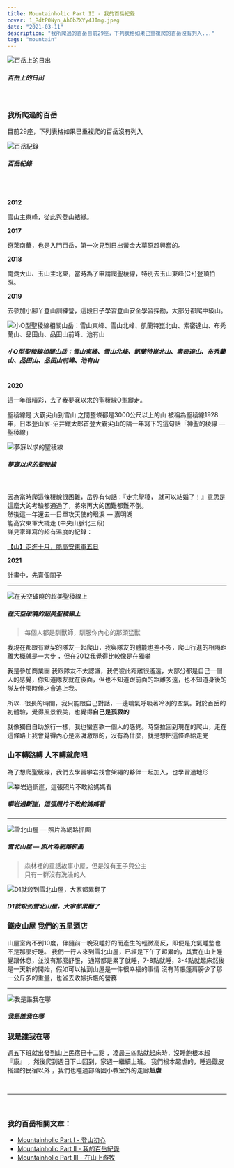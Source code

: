 ```yaml
---
title: Mountainholic Part II - 我的百岳紀錄
cover: 1_RdtP0Nyn_Ah0bZXYy4JImg.jpeg
date: "2021-03-11"
description: "我所爬過的百岳目前29座，下列表格如果已重複爬的百岳沒有列入..."
tags: "mountain"
---
```


![百岳上的日出](./1_RdtP0Nyn_Ah0bZXYy4JImg.jpeg)
##### 百岳上的日出
<br/>

### 我所爬過的百岳
目前29座，下列表格如果已重複爬的百岳沒有列入
<br/>

![百岳紀錄](./1_KR57r0JtNiZoCIJbcOtvtQ.png)
##### 百岳紀錄

<br/>
<br/>

<strong>2012</strong>
<p>雪山主東峰，從此與登山結緣。</p>

<strong>2017</strong>
<p>奇萊南華，也是入門百岳，第一次見到日出黃金大草原超興奮的。</p>

<strong>2018</strong>
<p>南湖大山、玉山主北東，當時為了申請爬聖稜線，特別去玉山東峰(C+)登頂拍照。</p>

<strong>2019</strong>
<p>去參加小腳丫登山訓練營，這段日子學習登山安全學習探勘，大部分都爬中級山。</p>

![小O型聖稜線相關山岳：雪山東峰、雪山北峰、凱蘭特崑北山、素密達山、布秀蘭山、品田山、品田山前峰、池有山](./1_G9V6R68_jOxyEo_Zw3KQrg.jpeg)
##### 小O型聖稜線相關山岳：雪山東峰、雪山北峰、凱蘭特崑北山、素密達山、布秀蘭山、品田山、品田山前峰、池有山


<br/>
<strong>2020</strong>
<p>這一年很精彩，去了我夢寐以求的聖稜線O型縱走。

聖稜線是 大霸尖山到雪山 之間整條都是3000公尺以上的山 被稱為聖稜線1928年，日本登山家-沼井鐵太郎首登大霸尖山的隔一年寫下的這句話「神聖的稜線 — 聖稜線」</p>

![夢寐以求的聖稜線](./1_CjG5HaEKikPHRkdo8jaTog.png)
##### 夢寐以求的聖稜線

<br/>
<p>
因為當時爬這條稜線很困難，岳界有句話：『走完聖稜， 就可以結婚了！』意思是這麼大的考驗都通過了，將來再大的困難都難不倒。<br/>
然後這一年還去一日單攻天使的眼淚 — 嘉明湖<br/>
能高安東軍大縱走 (中央山脈北三段)<br/>
詳見家暉寫的超有溫度的紀錄：</p>

[【山】走進十月，能高安東軍五日](https://ljhjoyce.medium.com/%E5%B1%B1-%E8%B5%B0%E9%80%B2%E5%8D%81%E6%9C%88-%E8%83%BD%E9%AB%98%E5%AE%89%E6%9D%B1%E8%BB%8D%E4%BA%94%E6%97%A5-7c77b606d1d4)


<strong>2021</strong>
<p>計畫中，先賣個關子</p>

---

![在天空破曉的超美聖稜線上](./1_6lp1vz_YtMOuc5VGuaqJyg.jpeg)
##### 在天空破曉的超美聖稜線上

> 每個人都是馴獸師，馴服你內心的那頭猛獸

<p>我現在都跟有默契的隊友一起爬山，我與隊友的體能也差不多，爬山行進的相隔距離大概就是一大步
，但在2012我覺得比較像是在獨攀</p>
<p>我是參加商業團 我跟隊友不太認識，我們彼此距離很遙遠，大部分都是自己一個人的感覺，你知道隊友就在後面，但也不知道跟前面的距離多遠，也不知道身後的隊友什麼時候才會追上我。</p>
<p>所以...很長的時間，我只能跟自己對話，一邊喘氣呼吸著冷冽的空氣。對於百岳的初體驗，覺得風景很美，也覺得<b>自己是孤寂的</b></p>
<p>就像獨自自助旅行一樣，我也蠻喜歡一個人的感覺。時空拉回到現在的爬山，走在這條路上我會覺得內心是澎湃激昂的，沒有為什麼，就是想把這條路給走完</p>

### 山不轉路轉 人不轉就爬吧
<p>為了想爬聖稜線，我們去學習攀岩找會架繩的夥伴一起加入，也學習過地形</p>

![攀岩過斷崖，這張照片不敢給媽媽看](./1_JuRBCHQg1n7zwBoSgomJEw.jpeg)
##### 攀岩過斷崖，這張照片不敢給媽媽看

---

![雪北山屋 — 照片為網路抓圖](./IMG_3185.jpeg)
##### 雪北山屋 — 照片為網路抓圖

> 森林裡的童話故事小屋，但是沒有王子與公主<br/>
只有一群沒有洗澡的人

![D1就殺到雪北山屋，大家都累翻了](./1_V4HBZ8obzougw3rIyZiSQQ.jpeg)
##### D1就殺到雪北山屋，大家都累翻了
### 鐵皮山屋 我們的五星酒店

<p>山屋室內不到10度，伴隨前一晚沒睡好的而產生的輕微高反，即便是充氣睡墊也不是那麼好睡。
我們一行人來到雪北山屋，已經是下午了超累的，其實在山上睡覺跟休息，並沒有那麼舒服，
通常都是累了就睡，7-8點就睡，3-4點就起床然後是一天新的開始，假如可以抽到山屋是一件很幸福的事情
沒有背帳篷肩膀少了那一公斤多的重量，也省去收帳拆帳的營務</p>

---

![我是誰我在哪](./0_vLGfp_qO31g7YpTy.jpeg)
##### 我是誰我在哪

### 我是誰我在哪

<p>週五下班就出發到山上民宿已十二點
，凌晨三四點就起床時，沒睡飽根本超『康』
，然後爬到週日下山回到，家週一繼續上班。
我們根本超虐的，睡過鐵皮搭建的民宿以外
，我們也睡過部落國小教室外的走廊<b>超虐</b></p>


<br/>
<hr/>
<br/>

### 我的百岳相關文章：
- <a href="/blog/mountainholic-1/">Mountainholic Part I - 登山初心</a><br/>
- <a href="/blog/mountainholic-2/">Mountainholic Part II - 我的百岳紀錄</a><br/>
- <a href="/blog/mountainholic-3/">Mountainholic Part III - 在山上游牧</a><br/>